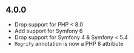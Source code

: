 4.0.0
-----

* Drop support for PHP < 8.0
* Add support for Symfony 6
* Drop support for Symfony 4 & Symfony < 5.4
* `Mogrify` annotation is now a PHP 8 attribute
